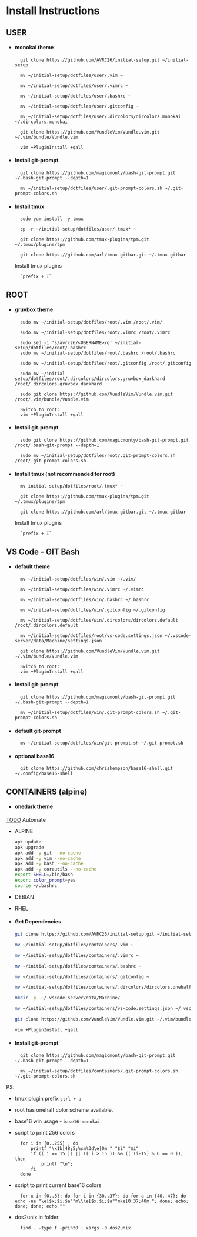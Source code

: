 # Install Instructions

## USER
* #### monokai theme

        git clone https://github.com/AVRC26/initial-setup.git ~/initial-setup

        mv ~/initial-setup/dotfiles/user/.vim ~
        
        mv ~/initial-setup/dotfiles/user/.vimrc ~

        mv ~/initial-setup/dotfiles/user/.bashrc ~

        mv ~/initial-setup/dotfiles/user/.gitconfig ~

        mv ~/initial-setup/dotfiles/user/.dircolors/dircolors.monokai ~/.dircolors.monokai

        git clone https://github.com/VundleVim/Vundle.vim.git ~/.vim/bundle/Vundle.vim

        vim +PluginInstall +qall

* #### Install git-prompt

        git clone https://github.com/magicmonty/bash-git-prompt.git ~/.bash-git-prompt --depth=1

        mv ~/initial-setup/dotfiles/user/.git-prompt-colors.sh ~/.git-prompt-colors.sh


* #### Install tmux
        sudo yum install -y tmux

        cp -r ~/initial-setup/dotfiles/user/.tmux* ~

        git clone https://github.com/tmux-plugins/tpm.git ~/.tmux/plugins/tpm

        git clone https://github.com/arl/tmux-gitbar.git ~/.tmux-gitbar

    Install tmux plugins

        `prefix + I`

## ROOT
* #### gruvbox theme

        sudo mv ~/initial-setup/dotfiles/root/.vim /root/.vim/
        
        sudo mv ~/initial-setup/dotfiles/root/.vimrc /root/.vimrc

        sudo sed -i 's/avrc26/<USERNAME>/g' ~/initial-setup/dotfiles/root/.bashrc        
        sudo mv ~/initial-setup/dotfiles/root/.bashrc /root/.bashrc

        sudo mv ~/initial-setup/dotfiles/root/.gitconfig /root/.gitconfig

        sudo mv ~/initial-setup/dotfiles/root/.dircolors/dircolors.gruvbox_darkhard /root/.dircolors.gruvbox_darkhard

        sudo git clone https://github.com/VundleVim/Vundle.vim.git /root/.vim/bundle/Vundle.vim

        Switch to root:
        vim +PluginInstall +qall

* #### Install git-prompt

        sudo git clone https://github.com/magicmonty/bash-git-prompt.git /root/.bash-git-prompt --depth=1

        sudo mv ~/initial-setup/dotfiles/root/.git-prompt-colors.sh /root/.git-prompt-colors.sh

* #### Install tmux (not recommended for root)

        mv initial-setup/dotfiles/root/.tmux* ~

        git clone https://github.com/tmux-plugins/tpm.git ~/.tmux/plugins/tpm

        git clone https://github.com/arl/tmux-gitbar.git ~/.tmux-gitbar
    
    Install tmux plugins

        `prefix + I`

## VS Code - GIT Bash
* #### default theme

        mv ~/initial-setup/dotfiles/win/.vim ~/.vim/
        
        mv ~/initial-setup/dotfiles/win/.vimrc ~/.vimrc

        mv ~/initial-setup/dotfiles/win/.bashrc ~/.bashrc

        mv ~/initial-setup/dotfiles/win/.gitconfig ~/.gitconfig

        mv ~/initial-setup/dotfiles/win/.dircolors/dircolors.default /root/.dircolors.default

        mv ~/initial-setup/dotfiles/root/vs-code.settings.json ~/.vscode-server/data/Machine/settings.json

        git clone https://github.com/VundleVim/Vundle.vim.git ~/.vim/bundle/Vundle.vim

        Switch to root:
        vim +PluginInstall +qall

* #### Install git-prompt

        git clone https://github.com/magicmonty/bash-git-prompt.git ~/.bash-git-prompt --depth=1

        mv ~/initial-setup/dotfiles/win/.git-prompt-colors.sh ~/.git-prompt-colors.sh

* #### default git-prompt
        mv ~/initial-setup/dotfiles/win/git-prompt.sh ~/.git-prompt.sh 

* #### optional base16
        git clone https://github.com/chriskempson/base16-shell.git ~/.config/base16-shell


## CONTAINERS (alpine)
* #### onedark theme
[TODO](https://www.ionos.com/community/server-cloud-infrastructure/docker/understanding-and-managing-docker-container-volumes/) Automate

- ALPINE
    ```bash
    apk update
    apk upgrade
    apk add -y git --no-cache
    apk add -y vim --no-cache
    apk add -y bash --no-cache
    apk add -y coreutils --no-cache
    export SHELL=/bin/bash
    export color_prompt=yes
    source ~/.bashrc
    ```

- DEBIAN
- RHEL


* #### **Get Dependencies**    
    ```bash
    git clone https://github.com/AVRC26/initial-setup.git ~/initial-setup
    
    mv ~/initial-setup/dotfiles/containers/.vim ~
    
    mv ~/initial-setup/dotfiles/containers/.vimrc ~
    
    mv ~/initial-setup/dotfiles/containers/.bashrc ~
    
    mv ~/initial-setup/dotfiles/containers/.gitconfig ~
    
    mv ~/initial-setup/dotfiles/containers/.dircolors/dircolors.onehalfdark ~/.dircolors.onehalfdark
    
    mkdir -p  ~/.vscode-server/data/Machine/
    
    mv ~/initial-setup/dotfiles/containers/vs-code.settings.json ~/.vscode-server/data/Machine/settings.json
    
    git clone https://github.com/VundleVim/Vundle.vim.git ~/.vim/bundle/Vundle.vim
    
    vim +PluginInstall +qall
    ```
    
* #### Install git-prompt

        git clone https://github.com/magicmonty/bash-git-prompt.git ~/.bash-git-prompt --depth=1

        mv ~/initial-setup/dotfiles/containers/.git-prompt-colors.sh ~/.git-prompt-colors.sh


PS: 

* tmux plugin prefix `` ctrl + a ``
* root has onehalf color scheme available.
* base16 win usage - `` base16-monokai ``
* script to print 256 colors


        for i in {0..255} ; do
            printf "\x1b[48;5;%sm%3d\e[0m " "$i" "$i"
            if (( i == 15 )) || (( i > 15 )) && (( (i-15) % 6 == 0 )); then
                printf "\n";
            fi
        done

* script to print current base16 colors

        for x in {0..8}; do for i in {30..37}; do for a in {40..47}; do echo -ne "\e[$x;$i;$a""m\\\e[$x;$i;$a""m\e[0;37;40m "; done; echo; done; done; echo ""

* dos2unix in folder

        find . -type f -print0 | xargs -0 dos2unix
